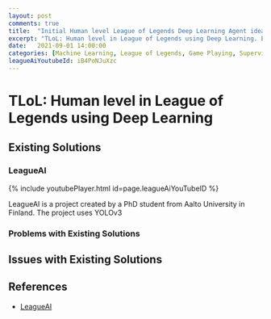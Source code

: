 ```yaml
---
layout: post
comments: true
title:  "Initial Human level League of Legends Deep Learning Agent ideas"
excerpt: "TLoL: Human level in League of Legends using Deep Learning. Existing solutions,initial ideas, problem analysis, data exploration, visualisation, intuition and possible solutions."
date:   2021-09-01 14:00:00
categories: [Machine Learning, League of Legends, Game Playing, Supervised Learning, Reinforcement Learning]
leagueAiYoutubeId: iB4PoNJuXzc
---
```


# TLoL: Human level in League of Legends using Deep Learning

## Existing Solutions

### LeagueAI
{% include youtubePlayer.html id=page.leagueAiYouTubeID %}

LeagueAI is a project created by a PhD student from Aalto University in Finland.
The project uses YOLOv3 

### Problems with Existing Solutions

## Issues with Existing Solutions

## References

- [LeagueAI](https://github.com/Oleffa/LeagueAI)